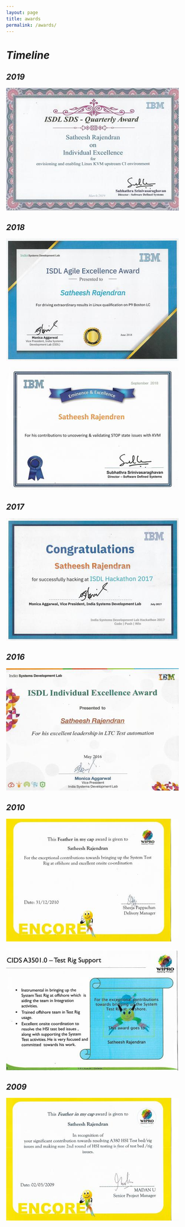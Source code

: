 ```yaml
---
layout: page
title: awards
permalink: /awards/
---
```


# *__Timeline__*

## *2019*
![](https://github.com/sathnaga/sathnaga.github.io/raw/master/resources/awards/isdl_mar_19.jpg)

## *2018*
![](https://github.com/sathnaga/sathnaga.github.io/raw/master/resources/awards/isdl_jun_18.jpg)

![](https://github.com/sathnaga/sathnaga.github.io/raw/master/resources/awards/isdl_sep_18.jpg)

## *2017*
![](https://github.com/sathnaga/sathnaga.github.io/raw/master/resources/awards/isdl_jul_17.jpg)

## *2016*
![](https://github.com/sathnaga/sathnaga.github.io/raw/master/resources/awards/isdl_may_16.jpg)

## *2010*
![](https://github.com/sathnaga/sathnaga.github.io/raw/master/resources/awards/wipro_dec_10.jpg)

![](https://github.com/sathnaga/sathnaga.github.io/raw/master/resources/awards/wipro_10.jpg)

## *2009*
![](https://github.com/sathnaga/sathnaga.github.io/raw/master/resources/awards/wipro_mar_09.jpg)
